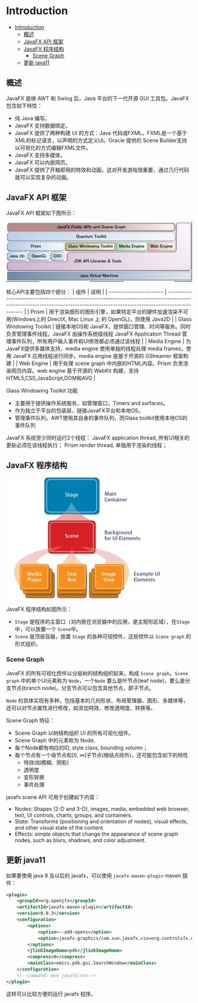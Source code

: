 # Introduction

- [Introduction](#introduction)
  - [概述](#概述)
  - [JavaFX API 框架](#javafx-api-框架)
  - [JavaFX 程序结构](#javafx-程序结构)
    - [Scene Graph](#scene-graph)
  - [更新 java11](#更新-java11)

## 概述

JavaFX 是继 AWT 和 Swing 后，Java 平台的下一代开源 GUI 工具包。JavaFX 包含如下特性：

- 纯 Java 编写。
- JavaFX 支持数据绑定。
- JavaFX 提供了两种构建 UI 的方式：Java 代码或FXML。FXML是一个基于XML的标记语言，以声明的方式定义UI。Oracle 提供的 Scene Builder支持以可视化的方式编辑FXML文件。
- JavaFX 支持多媒体。
- JavaFX 可以内嵌网页。
- JavaFX 提供了开箱即用的特效和动画，这对开发游戏很重要，通过几行代码就可以实现复杂的动画。

## JavaFX API 框架

JavaFX API 框架如下图所示：

![Framework](images/z1-1.png)

核心API主要包括四个部分：
| 组件                    | 说明                                                                                                                                                                          |
| ----------------------- | ----------------------------------------------------------------------------------------------------------------------------------------------------------------------------- |
| Prism                   | 用于渲染图形的图形引擎，如果特定平台的硬件加速渲染不可用(Windows上的 DirectX, Mac Linux 上 的 OpenGL)，则使用 Java2D                                                          |
| Glass Windowing Toolkit | 链接本地OS和 JavaFX，提供窗口管理、时间等服务。同时负责管理事件线程。JavaFX 由操作系统级线程 JavaFX Application Thread 管理事件队列，所有用户输入事件和UI修改都必须通过该线程 |
| Media Engine            | 为JavaFX提供多媒体支持，media engine 使用单独的线程处理 media frames，使用 JavaFX 应用线程进行同步。media engine 是基于开源的 GStreamer 框架构建                              |
| Web Engine              | 用于处理 scene graph 中内嵌的HTML内容。Prism 负责渲染网页内容。web engine 基于开源的 WebKit 构建，支持HTML5,CSS,JavaScript,DOM和AVG                                           |

Glass Windowing Toolkit 功能

- 主要用于提供操作系统服务，如管理窗口，Timers and surfaces。
- 作为独立于平台的包装层，链接JavaFX平台和本地OS。
- 管理事件队列，AWT使用其自身的事件队列，而Glass toolkit使用本地OS的事件队列

JavaFX 系统至少同时运行2个线程：
JavaFX application thread, 所有UI相关的更新必须在该线程执行；
Prism render thread, 单独用于渲染的线程；

## JavaFX 程序结构

![JavaFX Application](images/z1-2.png)

JavaFX 程序结构如图所示：

- `Stage` 是程序的主窗口（对内嵌在浏览器中的应用，是主矩形区域），在`Stage` 中，可以放置一个 `Scene`中。
- `Scene` 是顶层容器，放置 `Stage` 的各种可视控件，这些控件以 `Scene graph` 的形式组织。

### Scene Graph

JavaFX 的所有可视化控件以分层树的结构组织起来，构成 `Scene graph`。`Scene graph` 中的单个UI元素称为 `Node`，一个`Node` 要么是叶节点(leaf node)，要么是分支节点(branch node)。分支节点可以包含其他节点，即子节点。

`Node` 的具体实现有多种，包括基本的几何形状、布局管理器、图形、多媒体等，还可以对节点属性进行修改，如添加特效、修改透明度、转换等。

Scene Graph 特征：

- Scene Graph 以树结构组织 UI 的所有可视化组件。
- Scene Graph 中的元素称为 Node.
- 每个Node都有响应的ID, style class, bounding volumn；
- 每个节点有一个母节点和[0, ∞]子节点(根结点除外)，还可能包含如下的特性
  - 特效(如模糊、阴影)
  - 透明度
  - 变形转换
  - 事件处理

javafx.scene API 可用于创建如下内容：

- Nodes: Shapes (2-D and 3-D), images, media, embedded web browser, text, UI controls, charts, groups, and containers.
- State: Transforms (positioning and orientation of nodes), visual effects, and other visual state of the content.
- Effects: simple objects that change the appearance of scene graph nodes, such as blurs, shadows, and color adjustment.

## 更新 java11

如果要使用 java 9 及以后的 javafx，可以使用 `javafx-maven-plugin` maven 插件：

```xml
<plugin>
    <groupId>org.openjfx</groupId>
    <artifactId>javafx-maven-plugin</artifactId>
    <version>0.0.3</version>
    <configuration>
        <options>
            <option>--add-opens</option>
            <option>javafx.graphics/com.sun.javafx.css=org.controlsfx.controls</option>
        </options>
        <jlinkImageName>pdk</jlinkImageName>
        <compress>0</compress>
        <mainClass>omics.pdk.gui.SearchWindow</mainClass>
    </configuration>
    <!--command: mvn javafx:run-->
</plugin>
```

这样可以比较方便的运行 javafx 程序。
